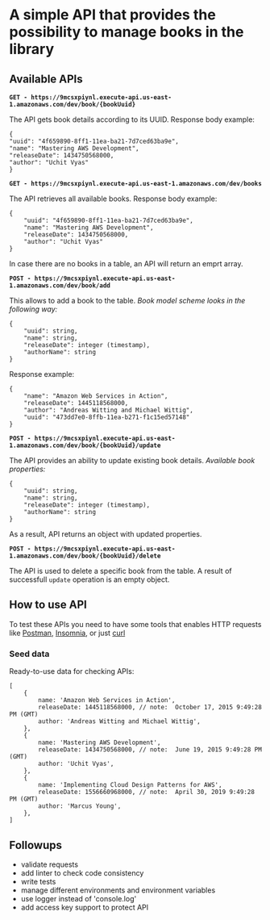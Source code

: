 
# A simple API that provides the possibility to manage books in the library  
## Available APIs  
**`GET - https://9mcsxpiynl.execute-api.us-east-1.amazonaws.com/dev/book/{bookUuid}`**

The API gets book details according to its UUID.
Response body example:

    {
    "uuid": "4f659890-8ff1-11ea-ba21-7d7ced63ba9e",
    "name": "Mastering AWS Development",
    "releaseDate": 1434750568000,
    "author": "Uchit Vyas"
    }
    
  **`GET - https://9mcsxpiynl.execute-api.us-east-1.amazonaws.com/dev/books`**  
  
  The API retrieves all available books.
  Response body example:

    {
	    "uuid": "4f659890-8ff1-11ea-ba21-7d7ced63ba9e",
	    "name": "Mastering AWS Development",
	    "releaseDate": 1434750568000,
	    "author": "Uchit Vyas"
    }
In case there are no books in a table, an API will return an emprt array.
  
  **`POST - https://9mcsxpiynl.execute-api.us-east-1.amazonaws.com/dev/book/add`**  

This allows to add a book to the table.
*Book model scheme looks in the following way:*

    {
		"uuid": string,
	    "name": string,
	    "releaseDate": integer (timestamp),
	    "authorName": string
	}
Response example:

    {
	    "name": "Amazon Web Services in Action",
	    "releaseDate": 1445118568000,
	    "author": "Andreas Witting and Michael Wittig",
	    "uuid": "473dd7e0-8ffb-11ea-b271-f1c15ed57148"
	}

  **`POST - https://9mcsxpiynl.execute-api.us-east-1.amazonaws.com/dev/book/{bookUuid}/update`**
  
The API provides an ability to update existing book details.
*Available book properties:*

    {
		"uuid": string,
	    "name": string,
	    "releaseDate": integer (timestamp),
	    "authorName": string
	}

As a result, API returns an object with updated properties.

  **`POST - https://9mcsxpiynl.execute-api.us-east-1.amazonaws.com/dev/book/{bookUuid}/delete`**  

The API is used to delete a specific book from the table. A result of successfull `update` operation is an empty object.
  
## How to use API
To test these APIs you need to have some tools that enables HTTP requests like [Postman](https://www.getpostman.com/), [Insomnia](https://insomnia.rest/), or just [curl](https://curl.haxx.se/) 
### Seed data  
Ready-to-use data for checking APIs:
```
[
    {
        name: 'Amazon Web Services in Action',
        releaseDate: 1445118568000, // note:  October 17, 2015 9:49:28 PM (GMT)
        author: 'Andreas Witting and Michael Wittig',
    },
    {
        name: 'Mastering AWS Development',
        releaseDate: 1434750568000, // note:  June 19, 2015 9:49:28 PM (GMT)
        author: 'Uchit Vyas',
    },
    {
        name: 'Implementing Cloud Design Patterns for AWS',
        releaseDate: 1556660968000, // note:  April 30, 2019 9:49:28 PM (GMT)
        author: 'Marcus Young',
    },
]
```

## Followups
* validate requests
* add linter to check code consistency  
* write tests  
* manage different environments and environment variables  
* use logger instead of 'console.log'  
* add access key support to protect API